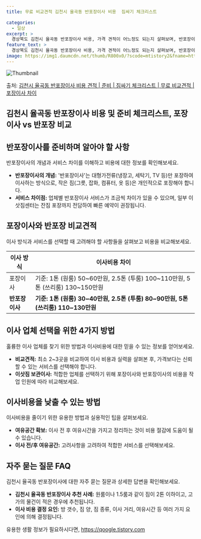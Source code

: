 ```yaml
---
title: 무료 비교견적 김천시 율곡동 반포장이사 비용  짐싸기 체크리스트

categories:
  - 일상
excerpt: >
  경상북도 김천시 율곡동 반포장이사 비용, 가격 견적이 어느정도 되는지 살펴보며, 반포장이사를 준비함에 있어 짐싸기 준비 체크리스트가 무엇인지 보겠습니다. 마지막으로 포장이사와 차이점을 통해 무료 비교견적으로 어떤 것이 더 합리적인 선택인지 공유 드립니다.김천시 율곡동 포장이사 견적 샘플 보기 👈 클릭김천시 율곡동 포장이사 가격 살펴보기 👈 클릭김천시 율곡동 반포장이사 평균 이사 비용평수김천시 율곡동 평균 이사 비용원룸 이사9평 이하 (1톤)30만원~투룸/쓰리룸 이사16평 ~ 20평 (2.5톤)80만원~쓰리룸 이사21평 (5톤) ~110만원~우리집 무료 이사견적 받기 👈 클릭포장 vs 반포장: 이사 비용 및 서비스 비교이사 서비스를 선택할 때 포장과 반포장의 가장 큰 차이점은 무엇일까요?포장이사는 1..
feature_text: >
  경상북도 김천시 율곡동 반포장이사 비용, 가격 견적이 어느정도 되는지 살펴보며, 반포장이사를 준비함에 있어 짐싸기 준비 체크리스트가 무엇인지 보겠습니다. 마지막으로 포장이사와 차이점을 통해 무료 비교견적으로 어떤 것이 더 합리적인 선택인지 공유 드립니다.김천시 율곡동 포장이사 견적 샘플 보기 👈 클릭김천시 율곡동 포장이사 가격 살펴보기 👈 클릭김천시 율곡동 반포장이사 평균 이사 비용평수김천시 율곡동 평균 이사 비용원룸 이사9평 이하 (1톤)30만원~투룸/쓰리룸 이사16평 ~ 20평 (2.5톤)80만원~쓰리룸 이사21평 (5톤) ~110만원~우리집 무료 이사견적 받기 👈 클릭포장 vs 반포장: 이사 비용 및 서비스 비교이사 서비스를 선택할 때 포장과 반포장의 가장 큰 차이점은 무엇일까요?포장이사는 1..
image: https://img1.daumcdn.net/thumb/R800x0/?scode=mtistory2&fname=https%3A%2F%2Fblog.kakaocdn.net%2Fdn%2FYBXgJ%2FbtsHbOxi8Ll%2Fv5SxkVFsZ8rQfwKTwt3YIk%2Fimg.webp
---
```


![Thumbnail](https://img1.daumcdn.net/thumb/R800x0/?scode=mtistory2&fname=https%3A%2F%2Fblog.kakaocdn.net%2Fdn%2FYBXgJ%2FbtsHbOxi8Ll%2Fv5SxkVFsZ8rQfwKTwt3YIk%2Fimg.webp)

<p>출처: <a href="https://qoogle.tistory.com/9440" rel="dofollow">김천시 율곡동 반포장이사 비용 견적 | 준비 | 짐싸기 체크리스트 | 무료 비교견적 | 포장이사 차이</a> </p>

## 김천시 율곡동 반포장이사 비용 및 준비 체크리스트, 포장이사 vs 반포장 비교



## 반포장이사를 준비하며 알아야 할 사항

반포장이사의 개념과 서비스 차이를 이해하고 비용에 대한 정보를 확인해보세요.

  * **반포장이사의 개념:** '반포장이사'는 대형가전류(냉장고, 세탁기, TV 등)만 포장하여 이사하는 방식으로, 작은 짐(그릇, 잡화, 컴퓨터, 옷 등)은 개인적으로 포장해야 합니다.
  * **서비스 차이점:** 업체별 반포장이사 서비스가 조금씩 차이가 있을 수 있으며, 일부 이삿짐센터는 잔짐 포장까지 전담하여 빠른 예약이 권장됩니다.

## 포장이사와 반포장 비교견적

이사 방식과 서비스를 선택할 때 고려해야 할 사항들을 살펴보고 비용을 비교해보세요.

**이사 방식** | **이사비용 차이**  
---|---  
포장이사 | 기준: 1톤 (원룸) 50~60만원, 2.5톤 (투룸) 100~110만원, 5톤 (쓰리룸) 130~150만원  
**반포장이사** | **기준: 1톤 (원룸) 30~40만원, 2.5톤 (투룸) 80~90만원, 5톤 (쓰리룸) 110~130만원**  
  
## 이사 업체 선택을 위한 4가지 방법

훌륭한 이사 업체를 찾기 위한 방법과 이사비용에 대한 믿을 수 있는 정보를 얻어보세요.

  * **비교견적:** 최소 2~3곳을 비교하여 이사 비용과 실력을 살펴본 후, 가격보다는 신뢰할 수 있는 서비스를 선택해야 합니다.
  * **이삿짐 보관이사:** 적합한 업체를 선택하기 위해 포장이사와 반포장이사의 비용을 작업 인원에 따라 비교해보세요.

## 이사비용을 낮출 수 있는 방법

이사비용을 줄이기 위한 유용한 방법과 실용적인 팁을 살펴보세요.

  * **여유공간 확보:** 이사 전 후 여유시간을 가지고 정리하는 것이 비용 절감에 도움이 될 수 있습니다.
  * **이사 전/후 여유공간:** 고려사항을 고려하여 적합한 서비스를 선택해보세요.

## 자주 묻는 질문 FAQ

김천시 율곡동 반포장이사에 대한 자주 묻는 질문과 상세한 답변을 확인해보세요.

  * **김천시 율곡동 반포장이사 추천 사례:** 원룸이나 1.5룸과 같이 짐이 2톤 이하이고, 고가의 물건이 적은 경우에 추천됩니다.
  * **이사 비용 결정 요인:** 방 갯수, 짐 양, 짐 종류, 이사 거리, 여유시간 등 여러 가지 요인에 의해 결정됩니다.



 

유용한 생활 정보가 필요하시다면, <a href="https://qoogle.tistory.com" rel="dofollow">https://qoogle.tistory.com</a>


